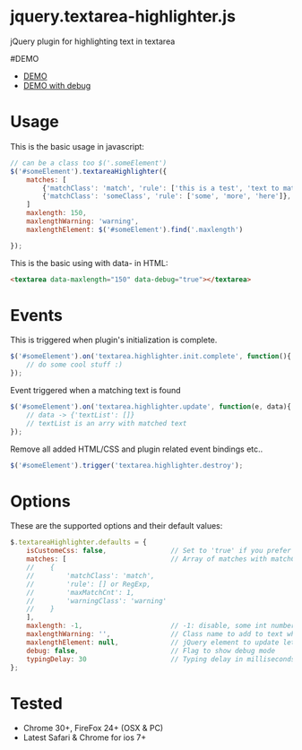 jquery.textarea-highlighter.js
==============================

jQuery plugin for highlighting text in textarea

#DEMO

- [DEMO](http://marexandre.github.io/jquery.textarea-highlighter.js/demo/ "DEMO")
- [DEMO with debug](http://marexandre.github.io/jquery.textarea-highlighter.js/demo/test.html "DEMO with debug")


# Usage

This is the basic usage in javascript:

```javascript
// can be a class too $('.someElement')
$('#someElement').textareaHighlighter({
    matches: [
        {'matchClass': 'match', 'rule': ['this is a test', 'text to match']},
        {'matchClass': 'someClass', 'rule': ['some', 'more', 'here']},
    ]
    maxlength: 150,
    maxlengthWarning: 'warning',
    maxlengthElement: $('#someElement').find('.maxlength')

});
```

This is the basic using with data- in HTML:

```html
<textarea data-maxlength="150" data-debug="true"></textarea>
```

# Events

This is triggered when plugin's initialization is complete.

```javascript
$('#someElement').on('textarea.highlighter.init.complete', function(){
    // do some cool stuff :)
});
```

Event triggered when a matching text is found

```javascript
$('#someElement').on('textarea.highlighter.update', function(e, data){
    // data -> {'textList': []}
    // textList is an arry with matched text
});
```

Remove all added HTML/CSS and plugin related event bindings etc..

```javascript
$('#someElement').trigger('textarea.highlighter.destroy');
```

# Options

These are the supported options and their default values:

```javascript
$.textareaHighlighter.defaults = {
    isCustomeCss: false,                // Set to 'true' if you prefer to use minimal css added with the plugin
    matches: [                          // Array of matches with matchClass & word array
    //    {
    //        'matchClass': 'match',
    //        'rule': [] or RegExp,
    //        'maxMatchCnt': 1,
    //        'warningClass': 'warning'
    //    }
    ],
    maxlength: -1,                      // -1: disable, some int number over 0
    maxlengthWarning: '',               // Class name to add to text when it's over max length
    maxlengthElement: null,             // jQuery element to update letter count in the view
    debug: false,                       // Flag to show debug mode
    typingDelay: 30                     // Typing delay in milliseconds
};
```

# Tested

- Chrome 30+, FireFox 24+ (OSX & PC)
- Latest Safari & Chrome for ios 7+

